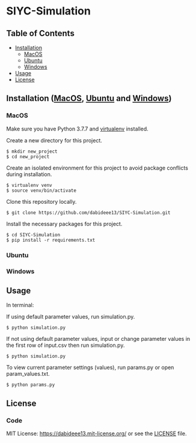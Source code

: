 # SIYC-Simulation

## Table of Contents
- [Installation](#Installation)
  * [MacOS](#MacOS)
  * [Ubuntu](#Ubuntu)
  * [Windows](#Windows)
- [Usage](#Usage)
- [License](#License)

## Installation ([MacOS](#MacOS), [Ubuntu](#Ubuntu) and [Windows](#Windows))
### MacOS 

Make sure you have Python 3.7.7 and [virtualenv](https://pypi.org/project/virtualenv/) installed.

Create a new directory for this project.
```
$ mkdir new_project
$ cd new_project
```

Create an isolated environment for this project to avoid package conflicts during installation.
```
$ virtualenv venv
$ source venv/bin/activate
```

Clone this repository locally.
```
$ git clone https://github.com/dabideee13/SIYC-Simulation.git 
```

Install the necessary packages for this project.
```
$ cd SIYC-Simulation
$ pip install -r requirements.txt
```

### Ubuntu
### Windows

## Usage

In terminal:

If using default parameter values, run simulation.py.
```
$ python simulation.py
```

If not using default parameter values, input or change parameter values in the first row of input.csv then run simulation.py.
```
$ python simulation.py
```

To view current parameter settings (values), run params.py or open param_values.txt.
```
$ python params.py
```

## License
### Code
MIT License: https://dabideee13.mit-license.org/ or see the [LICENSE](LICENSE) file.
